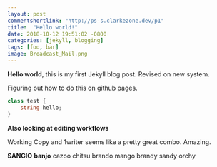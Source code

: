 ```yaml
---
layout: post
commentshortlink: "http://ps-s.clarkezone.dev/p1"
title:  "Hello world!"
date: 2018-10-12 19:51:02 -0800
categories: [jekyll, blogging]
tags: [foo, bar]
image: Broadcast_Mail.png
---
```


**Hello world**, this is my first Jekyll blog post.  Revised on new system.

Figuring out how to do this on github pages.

```cs
class test {
    string hello;
}
```

**Also looking at editing workflows**

Working Copy and 1writer seems like a pretty great combo.  Amazing.

**SANGIO**
**banjo**
cazoo
chitsu
brando
mango
brandy
sandy
orchy

